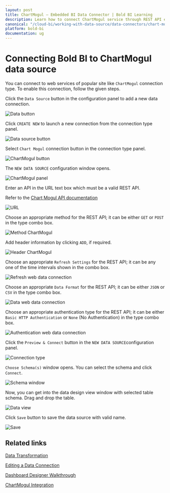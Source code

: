 ```yaml
---
layout: post
title: ChartMogul – Embedded BI Data Connector | Bold BI Learning
description: Learn how to connect ChartMogul service through REST API endpoint with Bold BI Embedded and create data source.
canonical: "/cloud-bi/working-with-data-source/data-connectors/chart-mogul/"
platform: bold-bi
documentation: ug
---
```


# Connecting Bold BI to ChartMogul data source

  You can connect to web services of popular site like `ChartMogul` connection type. To enable this connection, follow the given steps.
  
  Click the `Data Source` button in the configuration panel to add a new data connection.
   
   ![Data button](/static/assets/embedded/working-with-datasource/data-connectors/images/chartmogul/databutton.png)
   
   Click `CREATE NEW` to launch a new connection from the connection type panel. 
   
   ![Data source button](/static/assets/embedded/working-with-datasource/data-connectors/images/chartmogul/datasourcebutton.png)
  
  Select `Chart Mogul` connection button in the connection type panel.

  ![ChartMogul button](/static/assets/embedded/working-with-datasource/data-connectors/images/chartmogul/chartmogul_button.png)

  The `NEW DATA SOURCE` configuration window opens.

  ![ChartMogul panel](/static/assets/embedded/working-with-datasource/data-connectors/images/chartmogul/chartmogul_panel.png)

  Enter an API in the URL text box which must be a valid REST API.

  Refer to the [Chart Mogul API documentation](https://dev.chartmogul.com/reference)

  ![URL](/static/assets/embedded/working-with-datasource/data-connectors/images/chartmogul/URL_chartmogul.png)

  Choose an appropriate method for the REST API; it can be either `GET` or `POST` in the type combo box.

  ![Method ChartMogul](/static/assets/embedded/working-with-datasource/data-connectors/images/chartmogul/Method_chartmogul.png)

  Add header information by clicking `ADD`, if required.

  ![Header ChartMogul](/static/assets/embedded/working-with-datasource/data-connectors/images/chartmogul/Header_chartmogul.png)
  
  Choose an appropriate `Refresh Settings` for the REST API; it can be any one of the time intervals shown in the combo box.

  ![Refresh web data connection](/static/assets/embedded/working-with-datasource/data-connectors/images/chartmogul/Refresh_webdataconnection.png)

  Choose an appropriate `Data Format` for the REST API; it can be either `JSON` or `CSV` in the type combo box.

  ![Data web data connection](/static/assets/embedded/working-with-datasource/data-connectors/images/chartmogul/Data_webdataconnection.png)

  Choose an appropriate authentication type for the REST API; it can be either `Basic HTTP Authentication` or `None` (No Authentication) in the type combo box.

  ![Authentication web data connection](/static/assets/embedded/working-with-datasource/data-connectors/images/chartmogul/Authentication_webdataconnection.png)
  
  Click the `Preview & Connect` button in the `NEW DATA SOURCE`configuration panel. 
  
  ![Connection type](/static/assets/embedded/working-with-datasource/data-connectors/images/chartmogul/chartmogul_connectiontype.png)

  `Choose Schema(s)` window opens. You can select the schema and click `Connect`.
  
  ![Schema window](/static/assets/embedded/working-with-datasource/data-connectors/images/chartmogul/schemawindow.png)
  
  Now, you can get into the data design view window with selected table schema. Drag and drop the table.
  
  ![Data view](/static/assets/embedded/working-with-datasource/data-connectors/images/chartmogul/dataview.png)

  Click `Save` button to save the data source with valid name.

   ![Save](/static/assets/embedded/working-with-datasource/data-connectors/images/chartmogul/save.png)

## Related links 
[Data Transformation](/embedded-bi/working-with-data-source/transforming-data/joining-table/)

[Editing a Data Connection](/embedded-bi/working-with-data-source/editing-a-data-connection/)   

[Dashboard Designer Walkthrough](/embedded-bi/getting-started/quick-start/)

[ChartMogul Integration](https://www.boldbi.com/integrations/chartmogul?utm_source=syncfusion&utm_medium=documentation&utm_campaign=boldbichartmogulintegration)






  
































